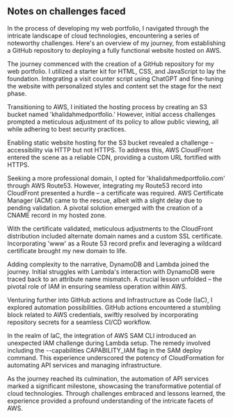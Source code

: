 ## Notes on challenges faced

In the process of developing my web portfolio, I navigated through the intricate landscape of cloud technologies, encountering a series of noteworthy challenges. Here's an overview of my journey, from establishing a GitHub repository to deploying a fully functional website hosted on AWS.

The journey commenced with the creation of a GitHub repository for my web portfolio. I utilized a starter kit for HTML, CSS, and JavaScript to lay the foundation. Integrating a visit counter script using ChatGPT and fine-tuning the website with personalized styles and content set the stage for the next phase.

Transitioning to AWS, I initiated the hosting process by creating an S3 bucket named 'khalidahmedportfolio.' However, initial access challenges prompted a meticulous adjustment of its policy to allow public viewing, all while adhering to best security practices.

Enabling static website hosting for the S3 bucket revealed a challenge – accessibility via HTTP but not HTTPS. To address this, AWS CloudFront entered the scene as a reliable CDN, providing a custom URL fortified with HTTPS.

Seeking a more professional domain, I opted for 'khalidahmedportfolio.com' through AWS Route53. However, integrating my Route53 record into CloudFront presented a hurdle – a certificate was required. AWS Certificate Manager (ACM) came to the rescue, albeit with a slight delay due to pending validation. A pivotal solution emerged with the creation of a CNAME record in my hosted zone.

With the certificate validated, meticulous adjustments to the CloudFront distribution included alternate domain names and a custom SSL certificate. Incorporating 'www' as a Route 53 record prefix and leveraging a wildcard certificate brought my new domain to life.

Adding complexity to the narrative, DynamoDB and Lambda joined the journey. Initial struggles with Lambda's interaction with DynamoDB were traced back to an attribute name mismatch. A crucial lesson unfolded – the pivotal role of IAM in ensuring seamless operation within AWS.

Venturing further into GitHub actions and Infrastructure as Code (IaC), I explored automation possibilities. GitHub actions encountered a stumbling block related to AWS credentials, swiftly resolved by incorporating repository secrets for a seamless CI/CD workflow.

In the realm of IaC, the integration of AWS SAM CLI introduced an unexpected IAM challenge during Lambda setup. The remedy involved including the --capabilities CAPABILITY_IAM flag in the SAM deploy command. This experience underscored the potency of CloudFormation for automating API services and managing infrastructure.

As the journey reached its culmination, the automation of API services marked a significant milestone, showcasing the transformative potential of cloud technologies. Through challenges embraced and lessons learned, the experience provided a profound understanding of the intricate facets of AWS.